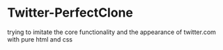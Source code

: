 # Twitter-PerfectClone
trying to imitate the core functionality and the appearance of twitter.com with pure html and css
